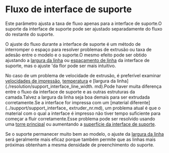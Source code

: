 Fluxo de interface de suporte
====
Este parâmetro ajusta a taxa de fluxo apenas para a interface de suporte.O suporte da interface de suporte pode ser ajustado separadamente do fluxo do restante do suporte.

O ajuste do fluxo durante a interface de suporte é um método de interromper o espaço para resolver problemas de extrusão ou taxa de adesão entre o modelo e o suporte.O mesmo efeito pode ser obtido ajustando a [largura da linha](../resolução/support_interface_line_width.md) ou [espaçamento de linha](../support/support_roof_line_distance.md) da interface de suporte, mas o ajuste 'da flor pode ser mais intuitivo.

No caso de um problema de velocidade de extrusão, é preferível examinar [velocidades de impressão](../speed/speed_support_interface.md), [temperatura](material_print_temperature.md) e [largura da linha](./resolution/support_interface_line_width. md).Pode haver muita diferença entre o fluxo da interface de suporte e as outras estruturas da camada.Talvez a largura da linha seja boa demais para ser extrudada corretamente.Se a interface for impressa com um [material diferente](../support/support_interface_ extruder_nr.md), um problema atual é que o material com o qual a interface é impresso não tiver tempo suficiente para começar a fluir corretamente.Esse problema pode ser resolvido usando uma [torre principal](../dual/prime_tower_enable.md) ou aumentando a [superfície da interface de suporte](../support/support_interface_offset.md).

Se o suporte permanecer muito bem ao modelo, o ajuste da [largura da linha](../Resolução/Support_Interface_Line_Width.md) será geralmente mais eficaz porque também permite que as linhas mais próximas obtenham a mesma densidade de preenchimento do suporte.